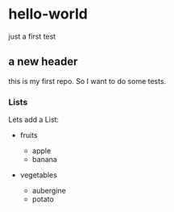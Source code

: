 # hello-world
just a first test

## a new header
this is my first repo. So I want to do some tests.

### Lists
Lets add a List:
* fruits
	- apple
	- banana

* vegetables
	- aubergine
	- potato

